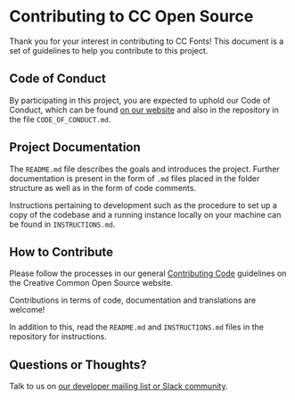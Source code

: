 # Contributing to CC Open Source

Thank you for your interest in contributing to CC Fonts! This document is
a set of guidelines to help you contribute to this project.

## Code of Conduct

By participating in this project, you are expected to uphold our Code of
Conduct, which can be found [on our website][code_of_conduct] and also in the
repository in the file `CODE_OF_CONDUCT.md`.

[code_of_conduct]:https://creativecommons.github.io/community/code-of-conduct/

## Project Documentation

The `README.md` file describes the goals and introduces the project. Further
documentation is present in the form of `.md` files placed in the folder
structure as well as in the form of code comments. 

Instructions pertaining to development such as the procedure to set up a copy of
the codebase and a running instance locally on your machine can be found in
`INSTRUCTIONS.md`.

## How to Contribute

Please follow the processes in our general [Contributing Code][contributing]
guidelines on the Creative Common Open Source website.

Contributions in terms of code, documentation and translations are welcome!

In addition to this, read the `README.md` and `INSTRUCTIONS.md` files in the 
repository for instructions.

[contributing]:https://creativecommons.github.io/contributing-code/

## Questions or Thoughts?

Talk to us on [our developer mailing list or Slack community][community].

[community]:https://creativecommons.github.io/community/
